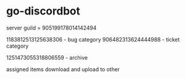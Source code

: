 # go-discordbot

server guild = 905199178014142494

1183812513125638306 - bug category
906482313624444988 - ticket category


1251473055318806559 - archive

assigned items download and upload to other